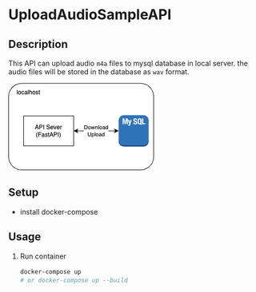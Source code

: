 # UploadAudioSampleAPI

## Description

This API can upload audio `m4a` files to mysql database in local server. the audio files will be stored in the database as `wav` format.

![diagram](./diagram.png)

## Setup

- install docker-compose

## Usage

1. Run container

   ```bash
   docker-compose up
   # or docker-compose up --build
   ```
